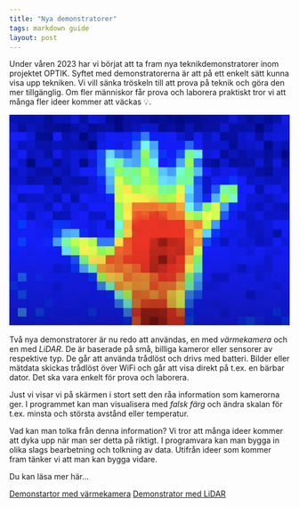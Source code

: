 ```yaml
---
title: "Nya demonstratorer"
tags: markdown guide
layout: post
---
```


Under våren 2023 har vi börjat att ta fram nya teknikdemonstratorer inom projektet OPTIK. Syftet med demonstratorerna är att på ett enkelt sätt kunna visa upp tekniken. Vi vill sänka tröskeln till att prova på teknik och göra den mer tillgänglig. Om fler människor får prova och laborera praktiskt tror vi att många fler ideer kommer att väckas :bulb:.

![Hand med värmekamera](/assets/images/thermal-image-hand.jpg)

Två nya demonstratorer är nu redo att användas, en med *värmekamera* och en med *LiDAR*. De är baserade på små, billiga kameror eller sensorer av respektive typ. De går att använda trådlöst och drivs med batteri. Bilder eller mätdata skickas trådlöst över WiFi och går att visa direkt på t.ex. en bärbar dator. Det ska vara enkelt för prova och laborera.

Just vi visar vi på skärmen i stort sett den råa information som kamerorna ger. I programmet kan man visualisera med *falsk färg* och ändra skalan för t.ex. minsta och största avstånd eller temperatur.

Vad kan man tolka från denna information?
Vi tror att många ideer kommer att dyka upp när man ser detta på riktigt.
I programvara kan man bygga in olika slags bearbetning och tolkning av data. Utifrån ideer som kommer fram tänker vi att man kan bygga vidare.

Du kan läsa mer här...

[Demonstartor med värmekamera](/demonstratorer/thermal-demo)
[Demonstrator med LiDAR](/demonstratorer/lidar-demo)